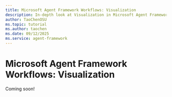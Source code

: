 ```yaml
---
title: Microsoft Agent Framework Workflows: Visualization
description: In-depth look at Visualization in Microsoft Agent Framework Workflows.
author: TaoChenOSU
ms.topic: tutorial
ms.author: taochen
ms.date: 09/12/2025
ms.service: agent-framework
---
```


# Microsoft Agent Framework Workflows: Visualization

Coming soon!
